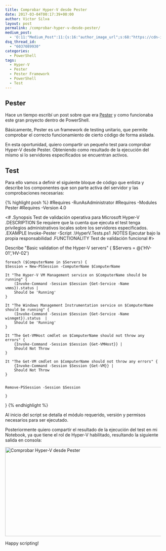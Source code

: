 ```yaml
---
title: Comprobar Hyper-V desde Pester
date: 2017-03-04T00:17:39+00:00
author: Victor Silva
layout: post
permalink: /comprobar-hyper-v-desde-pester/
medium_post:
  - 'O:11:"Medium_Post":11:{s:16:"author_image_url";s:68:"https://cdn-images-1.medium.com/fit/c/200/200/0*Sz3Js055VwE6KyPu.jpg";s:10:"author_url";s:33:"https://medium.com/@vmsilvamolina";s:11:"byline_name";N;s:12:"byline_email";N;s:10:"cross_link";s:2:"no";s:2:"id";s:12:"f315c62dd804";s:21:"follower_notification";s:3:"yes";s:7:"license";s:19:"all-rights-reserved";s:14:"publication_id";s:2:"-1";s:6:"status";s:6:"public";s:3:"url";s:77:"https://medium.com/@vmsilvamolina/comprobar-hyper-v-desde-pester-f315c62dd804";}'
dsq_thread_id:
  - "6037089930"
categories:
  - PowerShell
tags:
  - Hyper-V
  - Pester
  - Pester Framework
  - PowerShell
  - Test
---
```

## Pester

Hace un tiempo escribí un post sobre que era [Pester](http://blog.victorsilva.com.uy/pester-framework/) y como funcionaba este gran proyecto dentro de PowerShell.

Básicamente, Pester es un framework de testing unitario, que permite comprobar el correcto funcionamiento de cierto código de forma aislada.

En esta oportunidad, quiero compartir un pequeño test para comprobar Hyper-V desde Pester. Obteniendo como resultado de la ejecución del mismo si lo servidores especificados se encuentran activos.

## Test

Para ello vamos a definir el siguiente bloque de código que enlista y describe los componentes que son parte activa del servidor y las comprobaciones necesarias:

{% highlight posh %}
#Requires -RunAsAdministrator
#Requires -Modules Pester
#Requires -Version 4.0

<#
.Synopsis
    Test de validación operativa para Microsoft Hyper-V
.DESCRIPTION
    Se requiere que la cuenta que ejecuta el test tenga privilegios administrativos locales sobre los servidores especificados. 
    .EXAMPLE
    Invoke-Pester -Script .\HyperV.Tests.ps1
.NOTES
    Ejecutar bajo la propia responsabilidad
.FUNCTIONALITY
    Test de validación funcional
#>

Describe "Basic validation of the Hyper-V servers" {
    $Servers = @('HV-01','HV-02')

    foreach ($ComputerName in $Servers) {
    $Session = New-PSSession -ComputerName $ComputerName

    It "The Hyper-V VM Management service on $ComputerName should be running" {
        (Invoke-Command -Session $Session {Get-Service -Name  vmms}).status |
        Should be 'Running'
    }

    It "The Windows Management Instrumentation service on $ComputerName should be running" {
        (Invoke-Command -Session $Session {Get-Service -Name winmgmt}).status  |
        Should be 'Running'
    }

    It "The Get-VMHost cmdlet on $ComputerName should not throw any errors" {
        {Invoke-Command -Session $Session {Get-VMHost}} |
        Should Not Throw
    }

    It "The Get-VM cmdlet on $ComputerName should not throw any errors" {
        {Invoke-Command -Session $Session {Get-VM}} |
        Should Not Throw
    }


    Remove-PSSession -Session $Session

    }
}
{% endhighlight %}
    

Al inicio del script se detalla el módulo requerido, versión y permisos necesarios para ser ejecutado.

Posteriormente quiero compartir el resultado de la ejecución del test en mi Notebook, ya que tiene el rol de Hyper-V habilitado, resultando la siguiente salida en consola:

<img src="https://du0zfw-ch3302.files.1drv.com/y4m9QVsn2sEHdOD7H7hcsNA0hvXlJVUX-1kX1KUzlak6YhoVjDYRYAoR1OjBpinmvfV_u2h4NT6lpXbwu0dQZhGhwYB9eQECarHUp9zeBBxiUbPX1HYoik_kXE2JR1LjL7bEbCxI8d-lpE6pT214M017URF4Ch_roJN1YoVFAToIeCt2zKeC1Rt1UkFHdM4dBW5XAjCU4nrnsufL_fFt_a5yg?width=859&#038;height=289&#038;cropmode=none" width="859" height="289" alt="Comprobar Hyper-V desde Pester" class="alignnone size-medium" />

Happy scripting!